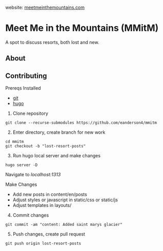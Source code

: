 
website: <a href="http://meetmeinthemountains.com">meetmeinthemountains.com</a>

# Meet Me in the Mountains (MMitM)

A spot to discuss resorts, both lost and new.

## About

## Contributing

Prereqs Installed

- [git](https://gist.github.com/derhuerst/1b15ff4652a867391f03)
- [hugo](https://gohugo.io/getting-started/installing/)


1. Clone repository

```
git clone --recurse-submodules https://github.com/eanderson4/mmitm
```

2. Enter directory, create branch for new work

```
cd mmitm
git checkout -b "lost-resort-posts"
```

3.  Run hugo local server and make changes

```
hugo server -D
```

Navigate to *localhost:1313*

Make Changes
- Add new posts in content/en/posts
- Adjust styles or javascript in static/css or static/js
- Adjust templates in layouts/

4.  Commit changes

```
git commit -am "content: Added saint marys glacier"
```

5.  Push changes, create pull request

```
git push origin lost-resort-posts
```